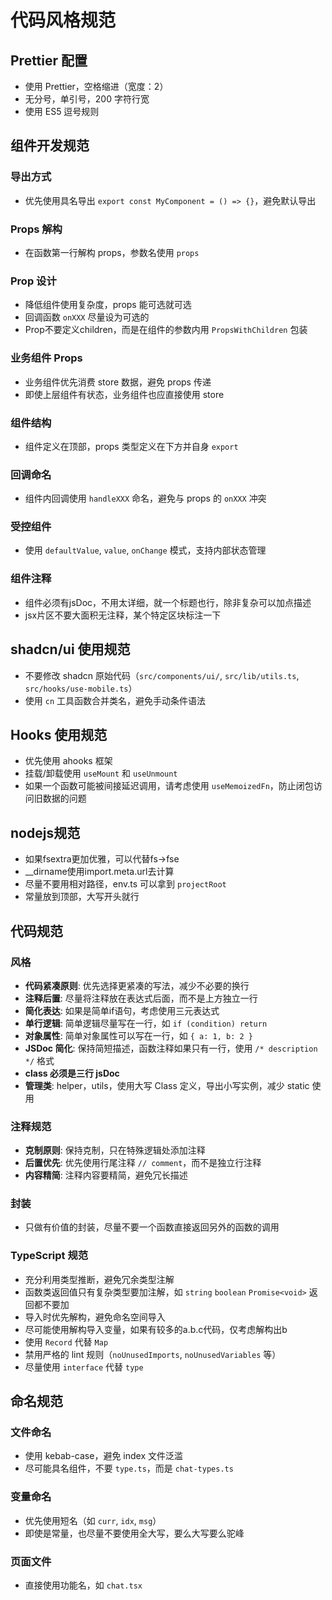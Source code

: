 # 代码风格规范

## Prettier 配置
- 使用 Prettier，空格缩进（宽度：2）
- 无分号，单引号，200 字符行宽
- 使用 ES5 逗号规则

## 组件开发规范

### 导出方式
- 优先使用具名导出 `export const MyComponent = () => {}`，避免默认导出

### Props 解构
- 在函数第一行解构 props，参数名使用 `props`

### Prop 设计
- 降低组件使用复杂度，props 能可选就可选
- 回调函数 `onXXX` 尽量设为可选的
- Prop不要定义children，而是在组件的参数内用 `PropsWithChildren` 包装

### 业务组件 Props
- 业务组件优先消费 store 数据，避免 props 传递
- 即使上层组件有状态，业务组件也应直接使用 store

### 组件结构
- 组件定义在顶部，props 类型定义在下方并自身 `export`

### 回调命名
- 组件内回调使用 `handleXXX` 命名，避免与 props 的 `onXXX` 冲突

### 受控组件
- 使用 `defaultValue`, `value`, `onChange` 模式，支持内部状态管理

### 组件注释
- 组件必须有jsDoc，不用太详细，就一个标题也行，除非复杂可以加点描述
- jsx片区不要大面积无注释，某个特定区块标注一下

## shadcn/ui 使用规范
- 不要修改 shadcn 原始代码（`src/components/ui/`, `src/lib/utils.ts`, `src/hooks/use-mobile.ts`）
- 使用 `cn` 工具函数合并类名，避免手动条件语法

## Hooks 使用规范
- 优先使用 ahooks 框架
- 挂载/卸载使用 `useMount` 和 `useUnmount`
- 如果一个函数可能被间接延迟调用，请考虑使用 `useMemoizedFn`，防止闭包访问旧数据的问题

## nodejs规范
- 如果fsextra更加优雅，可以代替fs->fse
- __dirname使用import.meta.url去计算
- 尽量不要用相对路径，env.ts 可以拿到 `projectRoot`
- 常量放到顶部，大写开头就行

## 代码规范

### 风格
- **代码紧凑原则**: 优先选择更紧凑的写法，减少不必要的换行
- **注释后置**: 尽量将注释放在表达式后面，而不是上方独立一行
- **简化表达**: 如果是简单if语句，考虑使用三元表达式
- **单行逻辑**: 简单逻辑尽量写在一行，如 `if (condition) return`
- **对象属性**: 简单对象属性可以写在一行，如 `{ a: 1, b: 2 }`
- **JSDoc 简化**: 保持简短描述，函数注释如果只有一行，使用 `/* description */` 格式
- **class 必须是三行 jsDoc**
- **管理类**: helper，utils，使用大写 Class 定义，导出小写实例，减少 static 使用

### 注释规范  
- **克制原则**: 保持克制，只在特殊逻辑处添加注释
- **后置优先**: 优先使用行尾注释 `// comment`，而不是独立行注释  
- **内容精简**: 注释内容要精简，避免冗长描述

### 封装
- 只做有价值的封装，尽量不要一个函数直接返回另外的函数的调用

### TypeScript 规范
- 充分利用类型推断，避免冗余类型注解
- 函数类返回值只有复杂类型要加注解，如 `string` `boolean` `Promise<void>` 返回都不要加
- 导入时优先解构，避免命名空间导入
- 尽可能使用解构导入变量，如果有较多的a.b.c代码，仅考虑解构出b
- 使用 `Record` 代替 `Map`
- 禁用严格的 lint 规则（`noUnusedImports`, `noUnusedVariables` 等）
- 尽量使用 `interface` 代替 `type`

## 命名规范

### 文件命名
- 使用 kebab-case，避免 index 文件泛滥
- 尽可能具名组件，不要 `type.ts`，而是 `chat-types.ts`

### 变量命名
- 优先使用短名（如 `curr`, `idx`, `msg`）
- 即使是常量，也尽量不要使用全大写，要么大写要么驼峰

### 页面文件
- 直接使用功能名，如 `chat.tsx`
